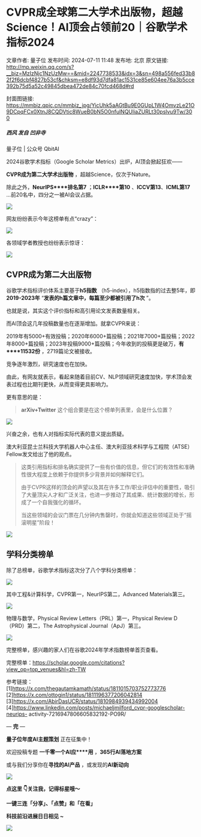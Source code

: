 # CVPR成全球第二大学术出版物，超越Science！AI顶会占领前20｜谷歌学术指标2024

文章作者: 量子位
发布时间: 2024-07-11 11:48
发布地: 北京
原文链接: http://mp.weixin.qq.com/s?__biz=MzIzNjc1NzUzMw==&mid=2247738533&idx=3&sn=498a556fed33b82f2f6dcbf4827b53cf&chksm=e8df93d7dfa81ac1531ce85e604ee76a3b5cce392b75d5a52c49845dbea472de84c70fcd468d#rd

封面图链接: https://mmbiz.qpic.cn/mmbiz_jpg/YicUhk5aAGtBu9E0GUpL1W4OmvzLe21O9DCpqFCx0XtnJ8CQDVtic8WueB0bN5O0nfulNQUliaZURLt30pslvu9Tw/300

##### 西风 发自 凹非寺  
量子位 | 公众号 QbitAI

2024谷歌学术指标（Google Scholar Metrics）出炉，AI顶会掀起狂欢——

**CVPR成为第二大学术出版物** ，超越Science，仅次于Nature。

除此之外，**NeurIPS****排名第7** ；**ICLR****第10**
、**ICCV****第13******、**ICML****第1****7** …前20名中，四分之一被AI会议占据。

![](https://mmbiz.qpic.cn/mmbiz_png/YicUhk5aAGtBu9E0GUpL1W4OmvzLe21O9cbUxEAicdhjSwjpQETmr2zRX2jVkjUtbY5u48ahunBGoTx81mcicOISA/640?wx_fmt=png&from=appmsg)

网友纷纷表示今年这榜单有点“crazy”：

![](https://mmbiz.qpic.cn/mmbiz_png/YicUhk5aAGtBu9E0GUpL1W4OmvzLe21O9SY08Jj8Emyp6cL9Yk9ylafjkDqqa5pBWr55GopHzQ9k5vU7DH0E6OA/640?wx_fmt=png&from=appmsg)

各领域学者教授也纷纷表示惊讶：

![](https://mmbiz.qpic.cn/mmbiz_png/YicUhk5aAGtBu9E0GUpL1W4OmvzLe21O9iasbkDP4l3jLc9hREXdWYyVS31zkEicQFQtcriavyg0TJz84XeaVmhmLg/640?wx_fmt=png&from=appmsg)

## CVPR成为第二大出版物

谷歌学术指标评价体系主要基于**h5指数** （h5-index），h5指数指的过去整5年，即**2019-2023年**
“**发表的h篇文章中，每篇至少都被引用了h次** ”。

也就是说，其实这个评价指标和高引用论文发表数量相关。

而AI顶会这几年投稿数量也在逐渐增加。就拿CVPR来说：

2019年有5000+有效投稿；2020年6000+篇投稿；2021年7000+篇投稿；2022年8000+篇投稿；2023年投稿9000+篇投稿；今年收到的投稿更是破万，**有****11532份**
，2719篇论文被接收。

竞争逐年激烈，研究速度也在加快。

由此，有网友就表示，看起来随着目前CV、NLP领域研究速度加快，学术顶会发表过程也比期刊更快，从而变得更具影响力。

更有意思的是：

> **arXiv+Twitter** 这个组合要是在这个榜单列表里，会是什么位置？

![](https://mmbiz.qpic.cn/mmbiz_png/YicUhk5aAGtBu9E0GUpL1W4OmvzLe21O9WP49Im26TxR9B4essNib5vPOtTgDIqjQ9xWiaqYzkapXR0nnMibedEK2Q/640?wx_fmt=png&from=appmsg)

兴奋之余，也有人对指标实际代表的意义提出质疑。

澳大利亚昆士兰科技大学机器人中心主任、澳大利亚技术科学与工程院（ATSE）Fellow发文给出了他的观点。

> 这类引用指标和排名确实提供了一些有价值的信息，但它们的有效性和准确性很大程度上依赖于你提供多少背景并如何解释它们。
>
>
> 由于CVPR这样的顶会的声望以及其在许多工作/职业评估中的重要性，吸引了大量顶尖人才和广泛关注，也进一步推动了其成果、统计数据的增长，形成了一个自我强化的循环。
>
> 当这些领域的会议门票在几分钟内售罄时，你就会知道这些领域正处于“摇滚明星”阶段！

![](https://mmbiz.qpic.cn/mmbiz_png/YicUhk5aAGtBu9E0GUpL1W4OmvzLe21O9oL4bkCnmBh2Sa0I9akficS86rGpnsxzjchib5pmAHo9CePcy4tfukribw/640?wx_fmt=png&from=appmsg)

## 学科分类榜单

除了总榜单，谷歌学术指标这次分了八个学科分类榜单：

![](https://mmbiz.qpic.cn/mmbiz_png/YicUhk5aAGtBu9E0GUpL1W4OmvzLe21O9NVxgMXUdtw2n48CPsyLJyxo5Aw1k3c4yFuicVicySTjiaRUWQBibuUxRYw/640?wx_fmt=png&from=appmsg)

其中工程&计算科学，CVPR第一，NeurIPS第二，Advanced Materials第三。

![](https://mmbiz.qpic.cn/mmbiz_png/YicUhk5aAGtBu9E0GUpL1W4OmvzLe21O93GibKUhVicyYM5qlRbhOezbbIzgY7MulHibwCZAFRqB88LBic2ibt457lnw/640?wx_fmt=png&from=appmsg)

物理与数学，Physical Review Letters（PRL）第一，Physical Review D（PRD）第二，The
Astrophysical Journal（ApJ）第三。

![](https://mmbiz.qpic.cn/mmbiz_png/YicUhk5aAGtBu9E0GUpL1W4OmvzLe21O9W5J8EvefQtVAD8dlDb8k8icRqCSqlB7cXBJqSfwyueKFMGt7iazVLia2Q/640?wx_fmt=png&from=appmsg)

完整榜单，感兴趣的家人们在谷歌2024年学术指数榜单首页查看。

完整榜单：https://scholar.google.com/citations?view_op=top_venues&hl=zh-TW

参考链接：  
[1]https://x.com/thegautamkamath/status/1811015703752773776  
[2]https://x.com/ottogin1/status/1811196377206042814  
[3]https://x.com/AbirDasUCR/status/1810984939434992004  
[4]https://www.linkedin.com/posts/michaeljmilford_cvpr-googlescholar-neurips-
activity-7216947806605832192-PO9R/

— **完** —

**量子位年度AI主题策划** 正在征集中！

欢迎投稿专题 **一千零一个AI应****用** ，**365行AI落地方案**

或与我们分享你在**寻找的AI产品** ，或发现的**AI新动向**

![](https://mmbiz.qpic.cn/mmbiz_png/YicUhk5aAGtDpTavEwUl8aOlFLGHaPnaKXJcMUeJtGXVLliac6P6XxYHIKhnz0NPUgVvlrXAvJC33ibh8aYDdyudA/640?wx_fmt=png&from=appmsg)

  

**点这里 👇关注我，记得标星哦～**

**一键三连「分享」、「点赞」和「在看」**

**科技前沿进展日日相见 ~**

![](https://mmbiz.qpic.cn/mmbiz_svg/g9RQicMD01M0tYoRQT2cMQRmPS5ZDyrrfzeksiay90KaDzlGBH61icqHxmgFKfvfXtVuwTHV740CDLAaXU1LIfZyoJEpYKcRIiaE/640?wx_fmt=svg)

